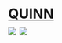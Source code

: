 <h1>
  <br>
  <a href="https://qwn3.github.io">QUINN</a>
  <br>
  <img src="https://img.shields.io/badge/QUINN-Intelligence-yellow">
  <img src="https://img.shields.io/badge/-Quantum%20Network%20Operator-blue">
</h1>
